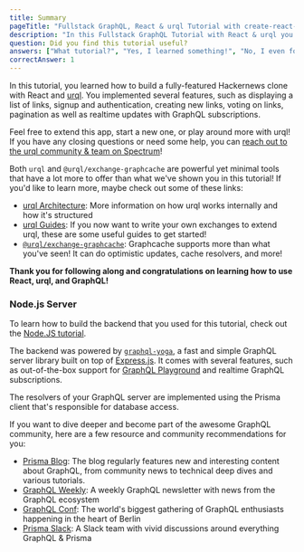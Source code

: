 ```yaml
---
title: Summary
pageTitle: "Fullstack GraphQL, React & urql Tutorial with create-react-app"
description: "In this Fullstack GraphQL Tutorial with React & urql you learned how to build a production-ready Hackernews clone using create-react-app & Prisma."
question: Did you find this tutorial useful?
answers: ["What tutorial?", "Yes, I learned something!", "No, I even forgot what I knew before!", "Smoked Meats!"]
correctAnswer: 1
---
```


In this tutorial, you learned how to build a fully-featured Hackernews clone with React and [urql](https://github.com/FormidableLabs/urql). You implemented several features, such as displaying a list of links, signup and authentication, creating new links, voting on links, pagination as well as realtime updates with GraphQL subscriptions.

Feel free to extend this app, start a new one, or play around more with urql! If you have any closing questions or need some help, you can [reach out to the urql community & team on Spectrum](https://spectrum.chat/urql)!

Both `urql` and `@urql/exchange-graphcache` are powerful yet minimal tools that have a lot more to offer than what we've shown you in this tutorial! If you'd like to learn more, maybe check out some of these links:

- [urql Architecture](https://formidable.com/open-source/urql/docs/architecture/): More information on how urql works internally and how it's structured
- [urql Guides](https://formidable.com/open-source/urql/docs/guides/): If you now want to write your own exchanges to extend urql, these are some useful guides to get started!
- [`@urql/exchange-graphcache`](https://github.com/FormidableLabs/urql-exchange-graphcache): Graphcache supports more than what you've seen! It can do optimistic updates, cache resolvers, and more!

**Thank you for following along and congratulations on learning how to use React, urql, and GraphQL!**

### Node.js Server

To learn how to build the backend that you used for this tutorial, check out the [Node.JS tutorial](https://www.howtographql.com/graphql-js/0-introduction/).

The backend was powered by [`graphql-yoga`](https://github.com/prisma/graphql-yoga), a fast and simple GraphQL server library built on top of [Express.js](https://expressjs.com/). It comes with several features, such as out-of-the-box support for [GraphQL Playground](https://github.com/prisma/graphql-playground) and realtime GraphQL subscriptions.

The resolvers of your GraphQL server are implemented using the Prisma client that's responsible for database access.

If you want to dive deeper and become part of the awesome GraphQL community, here are a few resource and community recommendations for you:

- [Prisma Blog](https://prisma.io/blog): The blog regularly features new and interesting content about GraphQL, from community news to technical deep dives and various tutorials.
- [GraphQL Weekly](https://graphqlweekly.com): A weekly GraphQL newsletter with news from the GraphQL ecosystem
- [GraphQL Conf](https://www.graphqlconf.org): The world's biggest gathering of GraphQL enthusiasts happening in the heart of Berlin
- [Prisma Slack](https://slack.prisma.io): A Slack team with vivid discussions around everything GraphQL & Prisma
